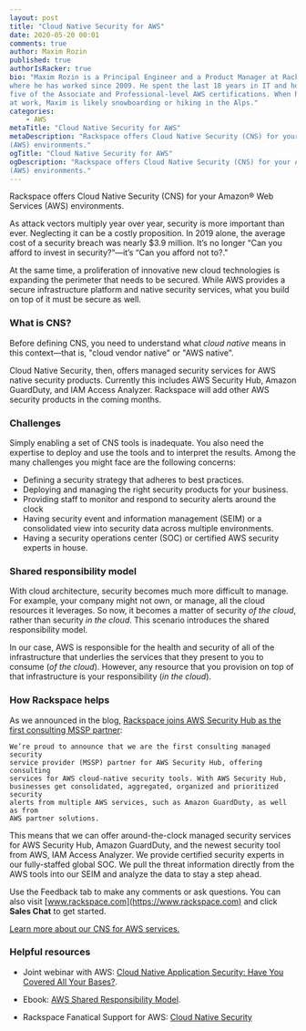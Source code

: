 ```yaml
---
layout: post
title: "Cloud Native Security for AWS"
date: 2020-05-20 00:01
comments: true
author: Maxim Rozin
published: true
authorIsRacker: true
bio: "Maxim Rozin is a Principal Engineer and a Product Manager at Rackspace,
where he has worked since 2009. He spent the last 18 years in IT and holds all
five of the Associate and Professional-level AWS certifications. When he is not
at work, Maxim is likely snowboarding or hiking in the Alps."
categories:
    - AWS
metaTitle: "Cloud Native Security for AWS"
metaDescription: "Rackspace offers Cloud Native Security (CNS) for your Amazon&reg; Web Services
(AWS) environments."
ogTitle: "Cloud Native Security for AWS"
ogDescription: "Rackspace offers Cloud Native Security (CNS) for your Amazon&reg; Web Services
(AWS) environments."
---
```


Rackspace offers Cloud Native Security (CNS) for your Amazon&reg; Web Services
(AWS) environments.

<!-- more -->

As attack vectors multiply year over year, security is more important than ever.
Neglecting it can be a costly proposition. In 2019 alone, the average cost
of a security breach was nearly $3.9 million. It’s no longer “Can you afford to
invest in security?”&mdash;it’s “Can you afford not to?."

At the same time, a proliferation of innovative new cloud technologies is
expanding the perimeter that needs to be secured. While AWS provides a secure
infrastructure platform and native security services, what you build on top of
it must be secure as well.

### What is CNS?

Before defining CNS, you need to understand what *cloud native* means in this
context&mdash;that is, "cloud vendor native" or "AWS native".

Cloud Native Security, then, offers managed security services for AWS native
security products. Currently this includes AWS Security Hub, Amazon GuardDuty,
and IAM Access Analyzer. Rackspace will add other AWS security products in the
coming months.

### Challenges

Simply enabling a set of CNS tools is inadequate. You also need the
expertise to deploy and use the tools and to interpret the results. Among the
many challenges you might face are the following concerns:

- Defining a security strategy that adheres to best practices.
- Deploying and managing the right security products for your business.
- Providing staff to monitor and respond to security alerts around the clock
- Having security event and information management (SEIM) or a consolidated
  view into security data across multiple environments.
- Having a security operations center (SOC) or certified AWS security experts
  in house.

### Shared responsibility model

With cloud architecture, security becomes much more difficult to manage. For
example, your company might not own, or manage, all the cloud resources
it leverages. So now, it becomes a matter of security *of the cloud*, rather
than security *in the cloud*. This scenario introduces the shared responsibility model.

In our case, AWS is responsible for the health and security of all of the
infrastructure that underlies the services that they present to you to consume (*of the cloud*).
However, any resource that you provision on top of that infrastructure is your
responsibility (*in the cloud*).

### How Rackspace helps

As we announced in the blog,
[Rackspace joins AWS Security Hub as the first consulting MSSP partner](https://www.rackspace.com/blog/rackspace-joins-aws-security-hub-as-the-first-consulting-mssp-partner):

    We’re proud to announce that we are the first consulting managed security
    service provider (MSSP) partner for AWS Security Hub, offering consulting
    services for AWS cloud-native security tools. With AWS Security Hub,
    businesses get consolidated, aggregated, organized and prioritized security
    alerts from multiple AWS services, such as Amazon GuardDuty, as well as from
    AWS partner solutions.

This means that we can offer around-the-clock managed security services for AWS
Security Hub, Amazon GuardDuty, and the newest security tool from AWS, IAM Access Analyzer.
We provide certified security experts in our fully-staffed global SOC. We pull
the threat information directly from the AWS tools into our SEIM and analyze the
data to stay a step ahead.

Use the Feedback tab to make any comments or ask questions. You can also
visit [www.rackspace.com](https://www.rackspace.com) and click **Sales Chat**
to get started.

<a class="cta blue" id="cta" href="https://www.rackspace.com/resources/rackspace-service-blocks-cloud-native-security-aws">Learn more about our CNS for AWS services.</a>

### Helpful resources

- Joint webinar with AWS: [Cloud Native Application Security: Have You Covered All Your Bases?](https://www.brighttalk.com/webcast/17680/387904?utm_source=Rackspace&utm_medium=brighttalk&utm_campaign=387904).

- Ebook: [AWS Shared Responsibility Model](https://s3.amazonaws.com/files.newscred.com/88cab60542c8158bc82f733cce512786).

- Rackspace Fanatical Support for AWS: [Cloud Native Security](https://developer.rackspace.com/docs/fanatical-support-aws/cloud-native-security/)
